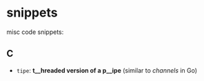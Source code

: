 snippets
========

misc code snippets:

C
-

* `tipe`: __t__hreaded version of a p__ipe__ (similar to *channels* in Go)
